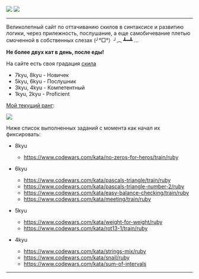 
![](https://www.codewars.com/assets/logos/logo-square-red-big-d261c083345ce22e7749dc6b69549398.png)
![](https://s8.hostingkartinok.com/uploads/images/2019/02/f4f07a3ac1e9d598d237fca3c81aabb4.jpg)

---

Великолепный сайт по оттачиванию скилов в синтаксисе и развитию логики, через прилежность, послушание, а еще самобичевание плетью смоченной в собственных слезах (╯°□°）╯︵ ┻━┻ ...

**Не более двух кат в день, после еды!** 

На сайте есть своя градация [скила](https://www.codewars.com/about)

- 7kyu, 8kyu - Новичек
- 5kyu, 6kyu - Послушник
- 3kyu, 4kyu - Компетентный
- 1kyu, 2kyu - Proficient

[Мой текущий ранг](https://www.codewars.com/users/MrBeean):

<img src=https://www.codewars.com/users/MrBeean/badges/large>


Ниже список выполненных заданий с момента как начал их фиксировать:

- 8kyu
  - https://www.codewars.com/kata/no-zeros-for-heros/train/ruby

- 6kyu
  - https://www.codewars.com/kata/pascals-triangle/train/ruby
  - https://www.codewars.com/kata/pascals-triangle-number-2/ruby
  - https://www.codewars.com/kata/easy-balance-checking/train/ruby
  - https://www.codewars.com/kata/meeting/train/ruby
 
- 5kyu
  - https://www.codewars.com/kata/weight-for-weight/ruby  
  - https://www.codewars.com/kata/rot13-1/train/ruby

- 4kyu
  - https://www.codewars.com/kata/strings-mix/ruby
  - https://www.codewars.com/kata/snail/ruby
  - https://www.codewars.com/kata/sum-of-intervals   
  
---
